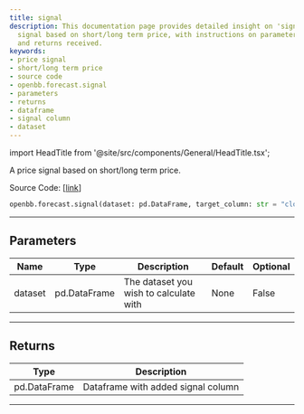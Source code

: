 ```yaml
---
title: signal
description: This documentation page provides detailed insight on 'signal', a price
  signal based on short/long term price, with instructions on parameters to be entered
  and returns received.
keywords:
- price signal
- short/long term price
- source code
- openbb.forecast.signal
- parameters
- returns
- dataframe
- signal column
- dataset
---
```


import HeadTitle from '@site/src/components/General/HeadTitle.tsx';

<HeadTitle title="signal - Forecast - Reference | OpenBB SDK Docs" />

A price signal based on short/long term price.

Source Code: [[link](https://github.com/OpenBB-finance/OpenBBTerminal/tree/main/openbb_terminal/forecast/forecast_model.py#L374)]

```python
openbb.forecast.signal(dataset: pd.DataFrame, target_column: str = "close")
```

---

## Parameters

| Name | Type | Description | Default | Optional |
| ---- | ---- | ----------- | ------- | -------- |
| dataset | pd.DataFrame | The dataset you wish to calculate with | None | False |


---

## Returns

| Type | Description |
| ---- | ----------- |
| pd.DataFrame | Dataframe with added signal column |
---
